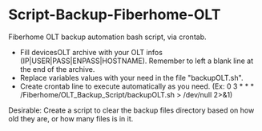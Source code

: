 # Script-Backup-Fiberhome-OLT
Fiberhome OLT backup automation bash script, via crontab.   

- Fill devicesOLT archive with your OLT infos (IP|USER|PASS|ENPASS|HOSTNAME). Remember to left a blank line at the end of the archive.
- Replace variables values with your need in the file "backupOLT.sh".
- Create crontab line to execute automatically as you need. (Ex: 0 3 * * * /Fiberhome/OLT_Backup_Script/backupOLT.sh > /dev/null 2>&1)

Desirable: Create a script to clear the backup files directory based on how old they are, or how many files is in it.
